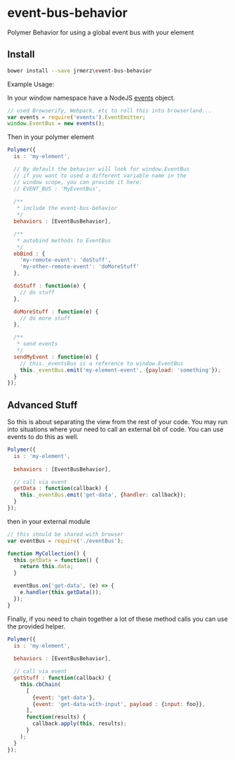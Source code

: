 # event-bus-behavior
Polymer Behavior for using a global event bus with your element


## Install

```bash
bower install --save jrmerz\event-bus-behavior
```

Example Usage:

In your window namespace have a NodeJS [events](https://nodejs.org/api/events.html) object.

```JavaScript
// used Browserify, Webpack, etc to roll this into browserland...
var events = require('events').EventEmitter;
window.EventBus = new events();
```

Then in your polymer element

```JavaScript
Polymer({
  is : 'my-element',

  // By default the behavior will look for window.EventBus
  // if you want to used a different variable name in the 
  // window scope, you can provide it here:
  // EVENT_BUS : 'MyEventBus',
  
  /**
   * include the event-bus-behavior
   */
  behaviors : [EventBusBehavior],

  /**
   * autobind methods to EventBus
   */
  ebBind : {
    'my-remote-event': 'doStuff',
    'my-other-remote-event': 'doMoreStuff'
  },

  doStuff : function(e) {
    // do stuff
  },

  doMoreStuff : function(e) {
    // do more stuff
  },

  /**
   * send events
   */
  sendMyEvent : function(e) {
    // this._eventsBus is a reference to window.EventBus
    this._eventBus.emit('my-element-event', {payload: 'something'});
  }
});
```

## Advanced Stuff

So this is about separating the view from the rest of your code.
You may run into situations where your need to call an external bit of
code.  You can use events to do this as well.

```JavaScript
Polymer({
  is : 'my-element',
  
  behaviors : [EventBusBehavior],

  // call via event
  getData : function(callback) {
    this._eventBus.emit('get-data', {handler: callback});
  }
});
```

then in your external module

```JavaScript
// this should be shared with browser
var eventBus = require('./eventBus');

function MyCollection() {
  this.getData = function() {
    return this.data;
  }

  eventBus.on('get-data', (e) => {
    e.handler(this.getData());
  });
}
```

Finally, if you need to chain together a lot of these method calls
you can use the provided helper.

```JavaScript
Polymer({
  is : 'my-element',
  
  behaviors : [EventBusBehavior],

  // call via event
  getStuff : function(callback) {
    this.cbChain(
      [
        {event: 'get-data'},
        {event: 'get-data-with-input', payload : {input: foo}},
      ],
      function(results) {
        callback.apply(this, results);
      }
    );
  }
});
```
